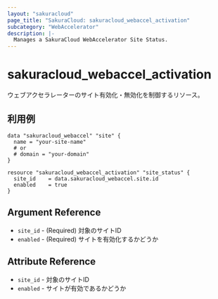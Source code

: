 ```yaml
---
layout: "sakuracloud"
page_title: "SakuraCloud: sakuracloud_webaccel_activation"
subcategory: "WebAccelerator"
description: |-
  Manages a SakuraCloud WebAccelerator Site Status.
---
```


# sakuracloud_webaccel_activation

ウェブアクセラレーターのサイト有効化・無効化を制御するリソース。

## 利用例

```hcl
data "sakuracloud_webaccel" "site" {
  name = "your-site-name"
  # or
  # domain = "your-domain"
}

resource "sakuracloud_webaccel_activation" "site_status" {
  site_id    = data.sakuracloud_webaccel.site.id
  enabled    = true
}
```

## Argument Reference

* `site_id` - (Required) 対象のサイトID
* `enabled` - (Required) サイトを有効化するかどうか

## Attribute Reference

* `site_id` - 対象のサイトID
* `enabled` - サイトが有効であるかどうか
